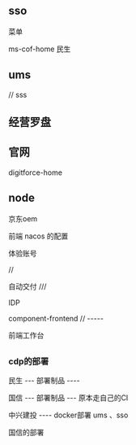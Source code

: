 
## sso

菜单

ms-cof-home 民生

## ums

// sss

##  经营罗盘

## 官网



digitforce-home

## node


京东oem

前端 nacos 的配置

体验账号

//

自动交付
///

IDP

component-frontend
// -----

前端工作台




## 

### cdp的部署

民生  --- 部署制品 ----

国信  --- 部署制品 --- 原本走自己的CI

中兴建投 ---- docker部署 ums 、sso

国信的部署 










